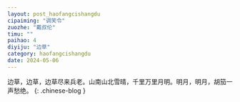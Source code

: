 ```yaml
---
layout: post_haofangcishangdu
cipaiming: "调笑令"
zuozhe: "戴叔伦"
timu: ""
paihao: 4
diyiju: "边草"
category: haofangcishangdu
date: 2024-05-06
---
```


边草，边草，边草尽来兵老。山南山北雪晴，千里万里月明。明月，明月，胡笳一声愁绝。
{: .chinese-blog }